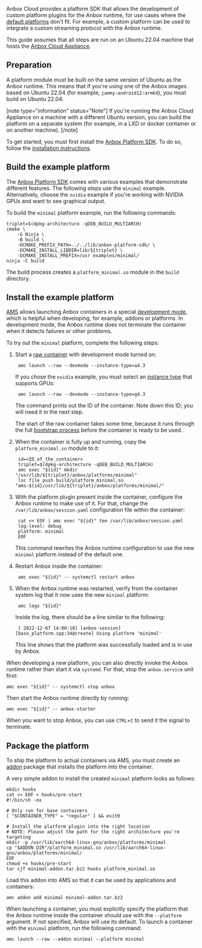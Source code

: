 Anbox Cloud provides a platform SDK that allows the development of custom platform plugins for the Anbox runtime, for use cases where the [default platforms](https://anbox-cloud.io/docs/ref/platforms) don't fit. For example, a custom platform can be used to integrate a custom streaming protocol with the Anbox runtime.

This guide assumes that all steps are run on an Ubuntu 22.04 machine that hosts the [Anbox Cloud Appliance](https://discourse.ubuntu.com/t/install-appliance/22681).

## Preparation

A platform module must be built on the same version of Ubuntu as the Anbox runtime. This means that if you're using one of the Anbox images based on Ubuntu 22.04 (for example, `jammy:android12:arm64`), you must build on Ubuntu 22.04.

[note type="information" status="Note"]
If you're running the Anbox Cloud Appliance on a machine with a different Ubuntu version, you can build the platform on a separate system (for example, in a LXD or docker container or on another machine).
[/note]

To get started, you must first install the [Anbox Platform SDK](https://github.com/anbox-cloud/anbox-platform-sdk). To do so, follow the [installation instructions](https://discourse.ubuntu.com/t/anbox-cloud-sdks/17844#anbox-platform-sdk).

## Build the example platform

The [Anbox Platform SDK](https://github.com/anbox-cloud/anbox-platform-sdk) comes with various examples that demonstrate different features. The following steps use the `minimal` example. Alternatively, choose the `nvidia` example if you're working with NVIDIA GPUs and want to see graphical output.

To build the `minimal` platform example, run the following commands:

    triplet=$(dpkg-architecture -qDEB_BUILD_MULTIARCH)
    cmake \
        -G Ninja \
        -B build \
        -DCMAKE_PREFIX_PATH=../../lib/anbox-platform-sdk/ \
        -DCMAKE_INSTALL_LIBDIR=lib/${triplet} \
        -DCMAKE_INSTALL_PREFIX=/usr examples/minimal/
    ninja -C build

The build process creates a `platform_minimal.so` module in the `build` directory.

## Install the example platform

[AMS](https://discourse.ubuntu.com/t/about-ams/24321) allows launching Anbox containers in a special [development mode](https://anbox-cloud.io/docs/exp/containers#dev-mode), which is helpful when developing, for example, addons or platforms. In development mode, the Anbox runtime does not terminate the container when it detects failures or other problems.

To try out the `minimal` platform, complete the following steps:

1. Start a [raw container](https://discourse.ubuntu.com/t/managing-containers/17763#application-vs-raw) with development mode turned on:

        amc launch --raw --devmode --instance-type=a4.3

   If you chose the `nvidia` example, you must select an [instance type](https://discourse.ubuntu.com/t/instance-types/17764) that supports GPUs:

        amc launch --raw --devmode --instance-type=g4.3

   The command prints out the ID of the container. Note down this ID; you will need it in the next step.

   The start of the raw container takes some time, because it runs through the full [bootstrap process](https://discourse.ubuntu.com/t/managing-applications/17760#bootstrap) before the container is ready to be used.

1. When the container is fully up and running, copy the `platform_minimal.so` module to it:

        id=<ID_of_the_container>
        triplet=$(dpkg-architecture -qDEB_BUILD_MULTIARCH)
        amc exec "${id}" mkdir "/usr/lib/${triplet}/anbox/platforms/minimal"
        lxc file push build/platform_minimal.so "ams-${id}/usr/lib/${triplet}/anbox/platforms/minimal/"

1. With the platform plugin present inside the container, configure the Anbox runtime to make use of it. For that, change the `/var/lib/anbox/session.yaml` configuration file within the container:

        cat << EOF | amc exec "${id}" tee /var/lib/anbox/session.yaml
        log-level: debug
        platform: minimal
        EOF

   This command rewrites the Anbox runtime configuration to use the new `minimal` platform instead of the default one.

1. Restart Anbox inside the container:

        amc exec "${id}" -- systemctl restart anbox

1. When the Anbox runtime was restarted, verify from the container system log that it now uses the new `minimal` platform:

        amc logs "${id}"

   Inside the log, there should be a line similar to the following:

        [ 2022-12-07 14:00:18] [anbox-session] [base_platform.cpp:34@create] Using platform 'minimal'

   This line shows that the platform was successfully loaded and is in use by Anbox.

When developing a new platform, you can also directly invoke the Anbox runtime rather than start it via `systemd`. For that, stop the `anbox.service` unit first:

    amc exec "${id}" -- systemctl stop anbox

Then start the Anbox runtime directly by running:

    amc exec "${id}" -- anbox-starter

When you want to stop Anbox, you can use `CTRL`+`C` to send it the signal to terminate.

## Package the platform

To ship the platform to actual containers via AMS, you must create an [addon](https://discourse.ubuntu.com/t/managing-addons/17759) package that installs the platform into the container.

A very simple addon to install the created `minimal` platform looks as follows:

    mkdir hooks
    cat << EOF > hooks/pre-start
    #!/bin/sh -ex

    # Only run for base containers
    [ "$CONTAINER_TYPE" = "regular" ] && exit0

    # Install the platform plugin into the right location
    # NOTE: Please adjust the path for the right architecture you're targeting
    mkdir -p /usr/lib/aarch64-linux-gnu/anbox/platforms/minimal
    cp "$ADDON_DIR"/platform_minimal.so /usr/lib/aarch64-linux-gnu/anbox/platforms/minimal/
    EOF
    chmod +x hooks/pre-start
    tar cjf minimal-addon.tar.bz2 hooks platform_minimal.so

Load this addon into AMS so that it can be used by applications and containers:

    amc addon add minimal minimal-addon.tar.bz2

When launching a container, you must explicitly specify the platform that the Anbox runtime inside the container should use with the `--platform` argument. If not specified, Anbox will use its default. To launch a container with the `minimal` platform, run the following command:

    amc launch --raw --addon minimal --platform minimal
